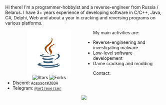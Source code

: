 Hi there! I'm a programmer-hobbyist and a reverse-engineer from Russia / Belarus. I have 3+ years experience of developing software in C/C++, Java, C#, Delphi, Web and about a year in cracking and reversing programs on various platforms. 

<div style="float:left">
<div style="background-color: transparent;" align="center">
		<img style="opacity: 100%;" width="50%" src="https://raw.githubusercontent.com/acessors/acessors/main/java.gif">
</div>
<div style="background-color: transparent;" align="center">
        <img alt="Stars" src="https://img.shields.io/github/stars/acessors?label=stars">
		<img alt="Forks" src="https://visitor-badge.laobi.icu/badge?page_id=acessors">
</div>
</div>

My main activities are:

- Reverse-engineering and investigating malware
- Low-level software developement
- Game cracking and modding

Contact:

- Discord: <a href="https://discordapp.com/users/908688934672924673">`Acessor#3004`</a> 
- Telegram: <a href="https://t.me/netreverser">`@netreverser`</a>

<div align="center" style="background-color: transparent;"><img style="opacity: 100%;" src="https://github-readme-stats.vercel.app/api/top-langs/?username=acessors&langs_count=4&theme=transparent&bg_color=00000000"/></div>

